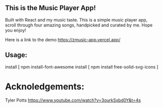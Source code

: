 ## This is the Music Player App!

Built with React and my music taste.
This is a simple music player app, scroll through four amazing songs, handpicked and curated by me. Hope you enjoy!

Here is a link to the demo https://zmusic-app.vercel.app/

## Usage:
install [ npm install-font-awesome
install [ npm install free-solid-svg-icons ]


# Acknoledgements: 
Tyler Potts
https://www.youtube.com/watch?v=3ourkSxbd0Y&t=4s
